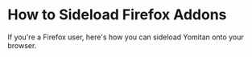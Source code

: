 # How to Sideload Firefox Addons

If you're a Firefox user, here's how you can sideload Yomitan onto your browser.

